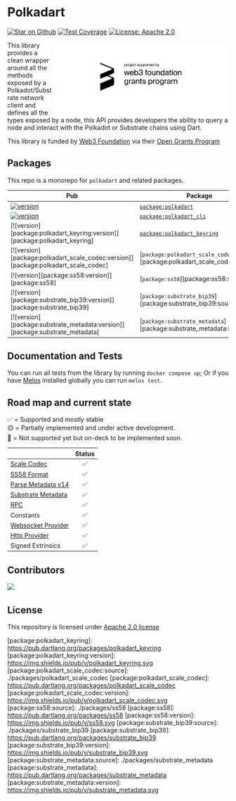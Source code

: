 # **Polkadart**

[![Star on Github](https://img.shields.io/github/stars/leonardocustodio/polkadart.svg?style=flat&logo=github&colorB=deeppink&label=stars)](https://github.com/leonardocustodio/polkadart)
[![Test Coverage](https://codecov.io/gh/leonardocustodio/polkadart/graph/badge.svg?token=HG3K4LW5UN)](https://codecov.io/gh/leonardocustodio/polkadart)
[![License: Apache 2.0](https://img.shields.io/badge/license-Apache%202.0-purple.svg)](https://www.apache.org/licenses/LICENSE-2.0) <!-- markdown-link-check-disable-line -->

<img align="right" width="400" src="https://raw.githubusercontent.com/w3f/Grants-Program/00855ef70bc503433dc9fccc057c2f66a426a82b/static/img/badge_black.svg" />

This library provides a clean wrapper around all the methods exposed by a Polkadot/Substrate network client and defines all the types exposed by a node, this API provides developers the ability to query a node and interact with the Polkadot or Substrate chains using Dart.

This library is funded by [Web3 Foundation](https://web3.foundation) via their [Open Grants Program](https://github.com/w3f/Open-Grants-Program)

## Packages

This repo is a monorepo for `polkadart` and related packages.

| Pub                                                                                | Package                                                                 | Description |
|------------------------------------------------------------------------------------|-------------------------------------------------------------------------|-------------|
| [![version][package:polkadart:version]][package:polkadart]                         | [`package:polkadart`][package:polkadart:source]                         |             |
| [![version][package:polkadart_cli:version]][package:polkadart_cli]                 | [`package:polkadart_cli`][package:polkadart_cli:source]                 |             |
| [![version][package:polkadart_keyring:version]][package:polkadart_keyring]         | [`package:polkadart_keyring`][package:polkadart_keyring:source]         |             |
| [![version][package:polkadart_scale_codec:version]][package:polkadart_scale_codec] | [`package:polkadart_scale_codec`][package:polkadart_scale_codec:source] |             |
| [![version][package:ss58:version]][package:ss58]                                   | [`package:ss58`][package:ss58:source]                                   |             |
| [![version][package:substrate_bip39:version]][package:substrate_bip39]             | [`package:substrate_bip39`][package:substrate_bip39:source]             |             |
| [![version][package:substrate_metadata:version]][package:substrate_metadata]       | [`package:substrate_metadata`][package:substrate_metadata:source]       |             |

## Documentation and Tests

You can run all tests from the library by running `docker compose up`;
Or if you have [Melos](https://melos.invertase.dev/~melos-latest/getting-started) installed globally you can run `melos test`.

## Road map and current state

✅ = Supported and mostly stable<br/>
🟡 = Partially implemented and under active development.<br/>
🔴 = Not supported yet but on-deck to be implemented soon.

|                                                                                            | Status |
| ------------------------------------------------------------------------------------------ | :----: |
| [Scale Codec](./packages/polkadart_scale_codec/)                                           |   ✅    |
| [SS58 Format](./packages/ss58/)                                                            |   ✅    |
| [Parse Metadata v14](./packages/substrate_metadata/lib/core/metadata_decoder.dart)         |   ✅    |
| [Substrate Metadata](./packages/substrate_metadata/lib/definitions/metadata/metadata.dart) |   ✅    |
| [RPC](./packages/polkadart/lib/apis/apis.dart)                                             |   ✅    |
| Constants                                                                                  |   ✅    |
| [Websocket Provider](./packages/polkadart/lib/provider.dart)                               |   ✅    |
| [Http Provider](./packages/polkadart/lib/provider.dart)                                    |   ✅    |
| Signed Extrinsics                                                                          |   ✅    |


## Contributors

<a href="https://github.com/leonardocustodio/polkadart/graphs/contributors">
  <img src="https://contrib.rocks/image?repo=leonardocustodio/polkadart" />
</a>

## **License**

This repository is licensed under [Apache 2.0 license](https://github.com/leonardocustodio/polkadart/blob/main/LICENSE)

[package:polkadart:source]: ./packages/polkadart
[package:polkadart]: https://pub.dartlang.org/packages/polkadart
[package:polkadart:version]: https://img.shields.io/pub/v/polkadart.svg
[package:polkadart_cli:source]: ./packages/polkadart_cli
[package:polkadart_cli]: https://pub.dartlang.org/packages/polkadart_cli
[package:polkadart_cli:version]: https://img.shields.io/pub/v/polkadart_cli.svg
[package:polkadart_keyring:source]: ./packages/polkadart_keyring
[package:polkadart_keyring]: https://pub.dartlang.org/packages/polkadart_keyring  <!-- markdown-link-check-disable-line -->
[package:polkadart_keyring:version]: https://img.shields.io/pub/v/polkadart_keyring.svg
[package:polkadart_scale_codec:source]: ./packages/polkadart_scale_codec
[package:polkadart_scale_codec]: https://pub.dartlang.org/packages/polkadart_scale_codec
[package:polkadart_scale_codec:version]: https://img.shields.io/pub/v/polkadart_scale_codec.svg
[package:ss58:source]: ./packages/ss58
[package:ss58]: https://pub.dartlang.org/packages/ss58
[package:ss58:version]: https://img.shields.io/pub/v/ss58.svg
[package:substrate_bip39:source]: ./packages/substrate_bip39
[package:substrate_bip39]: https://pub.dartlang.org/packages/substrate_bip39
[package:substrate_bip39:version]: https://img.shields.io/pub/v/substrate_bip39.svg
[package:substrate_metadata:source]: ./packages/substrate_metadata
[package:substrate_metadata]: https://pub.dartlang.org/packages/substrate_metadata
[package:substrate_metadata:version]: https://img.shields.io/pub/v/substrate_metadata.svg

